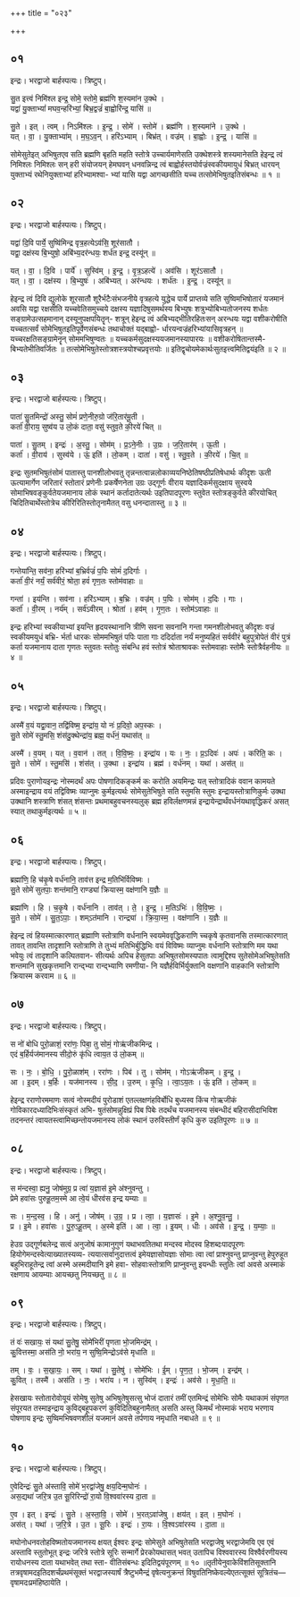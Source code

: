 +++
title = "०२३"

+++


## ०१
इन्द्रः। भरद्वाजो बार्हस्पत्यः। त्रिष्टुप्।

सु॒त इत्त्वं निमि॑श्ल इन्द्र॒ सोमे॒ स्तोमे॒ ब्रह्म॑णि श॒स्यमा॑न उ॒क्थे ।  
यद्वा॑ यु॒क्ताभ्यां॑ मघव॒न्हरि॑भ्यां॒ बिभ्र॒द्वज्रं॑ बा॒ह्वोरि॑न्द्र॒ यासि॑ ॥

सु॒ते । इत् । त्वम् । निऽमि॑श्लः । इ॒न्द्र॒ । सोमे॑ । स्तोमे॑ । ब्रह्म॑णि । श॒स्यमा॑ने । उ॒क्थे ।  
यत् । वा॒ । यु॒क्ताभ्या॑म् । म॒घ॒ऽव॒न् । हरि॑ऽभ्याम् । बिभ्र॑त् । वज्र॑म् । बा॒ह्वोः । इ॒न्द्र॒ । यासि॑ ॥

सोमेसुतेइत् अभिषुतएव सति ब्रह्मणि बृहति महति स्तोत्रे उच्चार्यमाणेसति उक्थेशस्त्रे शस्यमानेसति हेइन्द्र त्वं निमिश्लः निमिश्लः सन् हरी संयोजयन् हेमघवन् धनवन्निन्द्र त्वं बाह्वोर्हस्तयोर्वज्रंस्वकीयमायुधं बिभ्रत् धारयन् युक्ताभ्यं रथेनियुक्ताभ्यां हरिभ्यामश्वा- भ्यां यासि यद्वा आगच्छसीति यच्च तत्सोमेभिषुतइतिसंबन्धः ॥ १ ॥

## ०२
इन्द्रः। भरद्वाजो बार्हस्पत्यः। त्रिष्टुप्।

यद्वा॑ दि॒वि पार्ये॒ सुष्वि॑मिन्द्र वृत्र॒हत्येऽव॑सि॒ शूर॑सातौ ।  
यद्वा॒ दक्ष॑स्य बि॒भ्युषो॒ अबि॑भ्य॒दर॑न्धयः॒ शर्ध॑त इन्द्र॒ दस्यू॑न् ॥

यत् । वा॒ । दि॒वि । पार्ये॑ । सुस्वि॑म् । इ॒न्द्र॒ । वृ॒त्र॒ऽहत्ये॑ । अव॑सि । शूर॑ऽसातौ ।  
यत् । वा॒ । दक्ष॑स्य । बि॒भ्युषः॑ । अबि॑भ्यत् । अर॑न्धयः । शर्ध॑तः । इ॒न्द्र॒ । दस्यू॑न् ॥

हेइन्द्र त्वं दिवि द्युलोके शूरसातौ शूरैर्भटैःसंभजनीये वृत्रहत्ये युद्धेच पार्ये प्राप्तव्ये सति सुष्विमभिषोतारं यजमानं अवसि यद्वा रक्षसीति यच्चवेतिसमुच्चये दक्षस्य यज्ञादिषुसमर्थस्य बिभ्युषः शत्रुभ्योबिभ्यतोजनस्य शर्धतः सङ्ग्रामेउत्सहमानान् दस्यूनुपक्षपयितॄन्- शत्रून् हेइन्द्र त्वं अबिभ्यद्भीतिरहितःसन् अरन्धयः यद्वा वशीकरोषीति यच्चतत्सर्वं सोमेभिषुतइतिपूर्वेणसंबन्धः तथाचोक्तं यद्बाह्वो- र्धारयन्वज्रंहरिभ्यांयासिवृत्रहन् ॥ यच्चरक्षतिसङ्ग्रामेनॄन् सोममभिषुण्वतः ॥ यच्चकर्मसुदक्षस्ययजमानस्यापारयः ॥ वशीकरोषितान्तस्मै- बिभ्यतेभीतिवर्जितः ॥ तत्सोमेभिषुतेस्तोत्रशस्त्रयोश्चप्रवृत्तयोः ॥ इतिद्वृचोयमेकार्थःसुतइत्त्वमितिद्वयंइति ॥ २ ॥

## ०३
इन्द्रः। भरद्वाजो बार्हस्पत्यः। त्रिष्टुप्।

पाता॑ सु॒तमिन्द्रो॑ अस्तु॒ सोमं॑ प्रणे॒नीरु॒ग्रो ज॑रि॒तार॑मू॒ती ।  
कर्ता॑ वी॒राय॒ सुष्व॑य उ लो॒कं दाता॒ वसु॑ स्तुव॒ते की॒रये॑ चित् ॥

पाता॑ । सु॒तम् । इन्द्रः॑ । अ॒स्तु॒ । सोम॑म् । प्र॒ऽने॒नीः । उ॒ग्रः । ज॒रि॒तार॑म् । ऊ॒ती ।  
कर्ता॑ । वी॒राय॑ । सुस्व॑ये । ऊं॒ इति॑ । लो॒कम् । दाता॑ । वसु॑ । स्तु॒व॒ते । की॒रये॑ । चि॒त् ॥

इन्द्रः सुतमभिषुतंसोमं पातास्तु पानशीलोभवतु तृन्नन्तत्वान्नलोकाव्ययनिष्ठेतिषष्ठीप्रतिषेधार्थः कीदृशः ऊती ऊत्यामार्गेण जरितारं स्तोतारं प्रणेनीः प्रकर्षेणनेता उग्रः उद्गूर्णः वीराय यज्ञादिकर्मसुदक्षाय सुस्वये सोमाभिषवङ्कुर्वतेयजमानाय लोकं स्थानं कर्तादातेत्यर्थः उइतिपादपूरणः स्तुवेत स्तोत्रङ्कुर्वते कीरयोचित् चिदितिचार्थेस्तोत्रेच कीरिरितिस्तोतृनामैतत् वसु धनन्दातास्तु ॥ ३ ॥

## ०४
इन्द्रः। भरद्वाजो बार्हस्पत्यः। त्रिष्टुप्।

गन्तेया॑न्ति॒ सव॑ना॒ हरि॑भ्यां ब॒भ्रिर्वज्रं॑ प॒पिः सोमं॑ द॒दिर्गाः ।  
कर्ता॑ वी॒रं नर्यं॒ सर्व॑वीरं॒ श्रोता॒ हवं॑ गृण॒तः स्तोम॑वाहाः ॥

गन्ता॑ । इय॑न्ति । सव॑ना । हरि॑ऽभ्याम् । ब॒भ्रिः । वज्र॑म् । प॒पिः । सोम॑म् । द॒दिः । गाः ।  
कर्ता॑ । वी॒रम् । नर्य॑म् । सर्व॑ऽवीरम् । श्रोता॑ । हव॑म् । गृ॒ण॒तः । स्तोम॑ऽवाहाः ॥

इन्द्रः हरिभ्यां स्वकीयाभ्यां इयन्ति हृदयस्थानानि त्रीणि सवना सवनानि गन्ता गमनशीलोभवतु कीदृशः वज्रं स्वकीयमयुधं बभ्रि- र्भर्ता धारकः सोममभिषुतं पपिः पाता गाः ददिर्दाता नर्यं मनुष्यहितं सर्ववीरं बहुपुत्रोपेतं वीरं पुत्रं कर्ता यजमानाय दाता गृणतः स्तुवतः स्तोतुः संबन्धि हवं स्तोत्रं श्रोताश्रावकः स्तोमवाहाः स्तोमैः स्तोत्रैर्वहनीयः ॥ ४ ॥

## ०५
इन्द्रः। भरद्वाजो बार्हस्पत्यः। त्रिष्टुप्।

अस्मै॑ व॒यं यद्वा॒वान॒ तद्वि॑विष्म॒ इन्द्रा॑य॒ यो नः॑ प्र॒दिवो॒ अप॒स्कः ।  
सु॒ते सोमे॑ स्तु॒मसि॒ शंस॑दु॒क्थेन्द्रा॑य॒ ब्रह्म॒ वर्ध॑नं॒ यथास॑त् ॥

अस्मै॑ । व॒यम् । यत् । व॒वान॑ । तत् । वि॒वि॒ष्मः॒ । इन्द्रा॑य । यः । नः॒ । प्र॒ऽदिवः॑ । अपः॑ । करिति॒ कः ।  
सु॒ते । सोमे॑ । स्तु॒मसि॑ । शंस॑त् । उ॒क्था । इन्द्रा॑य । ब्रह्म॑ । वर्ध॑नम् । यथा॑ । अस॑त् ॥

प्रदिवः पुराणोयइन्द्रः नोस्मदर्थं अपः पोषणादिकङ्कर्म कः करोति अयमिन्द्रः यत् स्तोत्रादिकं ववान कामयते अस्माइन्द्राय वयं तद्विविष्मः व्याप्नुमः कुर्मइत्यर्थः सोमेसुतेभिषुते सति स्तुमसि स्तुमः इन्द्रायस्तोत्राणिकुर्मः उक्था उक्थानि शस्त्राणि शंसत् शंसन्तः प्रथमाबहुवचनस्यलुक् ब्रह्म हविर्लक्षणमन्नं इन्द्रायेन्द्रार्थंवर्धनंयथावृद्धिकरं असत् स्यात् तथाकुर्मइत्यर्थः ॥ ५ ॥

## ०६
इन्द्रः। भरद्वाजो बार्हस्पत्यः। त्रिष्टुप्।

ब्रह्मा॑णि॒ हि च॑कृ॒षे वर्ध॑नानि॒ ताव॑त्त इन्द्र म॒तिभि॑र्विविष्मः ।  
सु॒ते सोमे॑ सुतपाः॒ शन्त॑मानि॒ राण्ड्या॑ क्रियास्म॒ वक्ष॑णानि य॒ज्ञैः ॥

ब्रह्मा॑णि । हि । च॒कृ॒षे । वर्ध॑नानि । ताव॑त् । ते॒ । इ॒न्द्र॒ । म॒तिऽभिः॑ । वि॒वि॒ष्मः॒ ।  
सु॒ते । सोमे॑ । सु॒त॒ऽपाः॒ । शम्ऽत॑मानि । रान्द्र्या॑ । क्रि॒या॒स्म॒ । वक्ष॑णानि । य॒ज्ञैः ॥

हेइन्द्र त्वं हियस्मात्कारणात् ब्रह्माणि स्तोत्राणि वर्धनानि स्वयमेववृद्धिकराणि च्चकृषे कृतवानसि तस्मात्कारणात् तावत् तावन्ति तादृशानि स्तोत्राणि ते तुभ्यं मतिभिर्बुद्धिभिः वयं विविष्मः व्याप्नुमः वर्धनानि स्तोत्राणि मम यथा भवेयुः त्वं तादृशानि कल्पितवान- सीत्यर्थः अपिच हेसुतपाः अभिषुतसोमस्यपातः त्वामुद्दिश्य सुतेसोमेअभिषुतेसति शन्तमानि सुखकृत्तमानि रान्द्भ्या रान्द्भ्याणि रमणीया- नि यज्ञैर्हविर्भिर्युक्तानि वक्षणानि वाहकानि स्तोत्राणि क्रियास्म करवाम ॥ ६ ॥

## ०७
इन्द्रः। भरद्वाजो बार्हस्पत्यः। त्रिष्टुप्।

स नो॑ बोधि पुरो॒ळाशं॒ ररा॑णः॒ पिबा॒ तु सोमं॒ गोऋ॑जीकमिन्द्र ।  
एदं ब॒र्हिर्यज॑मानस्य सीदो॒रुं कृ॑धि त्वाय॒त उ॑ लो॒कम् ॥

सः । नः॒ । बो॒धि॒ । पु॒रो॒ळाश॑म् । ररा॑णः । पिब॑ । तु । सोम॑म् । गोऽऋ॑जीकम् । इ॒न्द्र॒ ।  
आ । इ॒दम् । ब॒र्हिः । यज॑मानस्य । सी॒द॒ । उ॒रुम् । कृ॒धि॒ । त्वा॒ऽय॒तः । ऊं॒ इति॑ । लो॒कम् ॥

हेइन्द्र रराणोरममाणः सत्वं नोस्मदीयं पुरोडाशं एतल्लक्षणंहविर्बोधि बुध्यस्व किंच गोऋजीकं गोविकारदध्यादिभिःसंस्कृतं अभि- षुतंसोमन्नुक्षिप्रं पिब पिबेः तदर्थंच यजमानस्य संबन्धीदं बहिरासीदाभिविश तदनन्तरं त्वायतस्त्वामिच्छन्तोयजमानस्य लोकं स्थानं उरुविस्तीर्णं कृधि कुरु उइतिपूरणः ॥ ७ ॥

## ०८
इन्द्रः। भरद्वाजो बार्हस्पत्यः। त्रिष्टुप्।

स म॑न्दस्वा॒ ह्यनु॒ जोष॑मुग्र॒ प्र त्वा॑ य॒ज्ञास॑ इ॒मे अ॑श्नुवन्तु ।  
प्रेमे हवा॑सः पुरुहू॒तम॒स्मे आ त्वे॒यं धीरव॑स इन्द्र यम्याः ॥

सः । म॒न्द॒स्व॒ । हि । अनु॑ । जोष॑म् । उ॒ग्र॒ । प्र । त्वा॒ । य॒ज्ञासः॑ । इ॒मे । अ॒श्नु॒व॒न्तु॒ ।  
प्र । इ॒मे । हवा॑सः । पु॒रु॒ऽहू॒तम् । अ॒स्मे इति॑ । आ । त्वा॒ । इ॒यम् । धीः । अव॑से । इ॒न्द्र॒ । य॒म्याः॒ ॥

हेउग्र उद्गूर्णबलेन्द्र सत्वं अनुजोषं कामानुगुणं यथाभवतितथा मन्दस्व मोदस्व हिशब्दःपादपूरणः हियोगेमन्दस्वेत्याख्यातस्यव्य- त्ययात्सर्वानुदात्तत्वं इमेयज्ञासोयज्ञाः सोमाः त्वा त्वां प्राश्नुवन्तु प्राप्नुवन्तु हेपुरुहूत बहुभिराहूतेन्द्र त्वां अस्मे अस्मदीयानि इमे हवा- सोहवाःस्तोत्राणि प्राप्नुवन्तु इयन्धीः स्तुतिः त्वां अवसे अस्माकं रक्षणाय आयम्याः आयच्छतु नियच्छतु ॥ ८ ॥

## ०९
इन्द्रः। भरद्वाजो बार्हस्पत्यः। त्रिष्टुप्।

तं वः॑ सखायः॒ सं यथा॑ सु॒तेषु॒ सोमे॑भिरीं पृणता भो॒जमिन्द्र॑म् ।  
कु॒वित्तस्मा॒ अस॑ति नो॒ भरा॑य॒ न सुष्वि॒मिन्द्रोऽव॑से मृधाति ॥

तम् । वः॒ । स॒खा॒यः॒ । सम् । यथा॑ । सु॒तेषु॑ । सोमे॑भिः । ई॒म् । पृ॒ण॒त॒ । भो॒जम् । इन्द्र॑म् ।  
कु॒वित् । तस्मै॑ । अस॑ति । नः॒ । भरा॑य । न । सुस्वि॑म् । इन्द्रः॑ । अव॑से । मृ॒धा॒ति॒ ॥

हेसखायः स्तोतारोवोयूयं सोमेषु सुतेषु अभिषुतेषुसत्सु भोजं दातारं तमीं एतमिन्द्रं सोमेभिः सोमैः यथाकामं संपृणत संपूरयत तस्माइन्द्राय कुविद्बहूपकरणं कुविदितिबहुनामैतत् असति अस्तु किमर्थं नोस्माकं भराय भरणाय पोषणाय इन्द्रः सुष्विमभिषवणशीलं यजमानं अवसे तर्पणाय नमृधाति नबाधते ॥ ९ ॥

## १०
इन्द्रः। भरद्वाजो बार्हस्पत्यः। त्रिष्टुप्।

ए॒वेदिन्द्रः॑ सु॒ते अ॑स्तावि॒ सोमे॑ भ॒रद्वा॑जेषु॒ क्षय॒दिन्म॒घोनः॑ ।  
अस॒द्यथा॑ जरि॒त्र उ॒त सू॒रिरिन्द्रो॑ रा॒यो वि॒श्ववा॑रस्य दा॒ता ॥

ए॒व । इत् । इन्द्रः॑ । सु॒ते । अ॒स्ता॒वि॒ । सोमे॑ । भ॒रत्ऽवा॑जेषु । क्षय॑त् । इत् । म॒घोनः॑ ।  
अस॑त् । यथा॑ । ज॒रि॒त्रे । उ॒त । सू॒रिः । इन्द्रः॑ । रा॒यः । वि॒श्वऽवा॑रस्य । दा॒ता ॥

मघोनोधनवतोहविष्मतोयजमानस्य क्षयत् ईश्वरः इन्द्रः सोमेसुते अभिषुतेसति भरद्वाजेषु भरद्वाजेमयि एव एवं अस्तावि स्तुतोभूत् इन्द्रः जरित्रे स्तोत्रे सूरिः सन्मार्गे प्रेरकोयथासत् भवत् उतापिच विश्ववारस्य विश्वैर्वरणीयस्य रायोधनस्य दाता यथाभवेत् तथा स्ता- वीतिसंबन्धः इदितिद्वयंपूरणम् ॥ १० ॥तृतीयेनुवाकेविंशतिसूक्तानि तत्रवृषामदइतिदशर्चंप्रथमंसूक्तं भरद्वाजस्यार्षं त्रैष्टुभमैन्द्रं वृषेत्यनुक्रन्तं विषुवतिनिष्केवल्येएतत्सूक्तं सूत्रितंच—वृषामदःप्रमंहिष्ठायेति ।